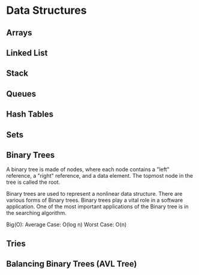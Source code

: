 # Data Structures

## Arrays

## Linked List

## Stack

## Queues

## Hash Tables

## Sets

## Binary Trees

A binary tree is made of nodes, where each node contains a "left" reference, a "right" reference, and a data element. The topmost node in the tree is called the root.

Binary trees are used to represent a nonlinear data structure. There are various forms of Binary trees. Binary trees play a vital role in a software application. One of the most important applications of the Binary tree is in the searching algorithm.

Big(O):
Average Case: O(log n)
Worst Case: O(n)

## Tries

## Balancing Binary Trees (AVL Tree)
